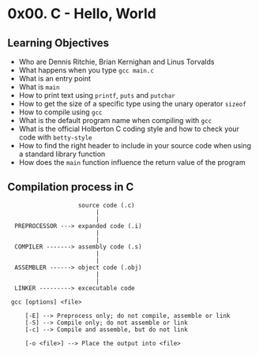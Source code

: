 # 0x00. C - Hello, World

## Learning Objectives

- Who are Dennis Ritchie, Brian Kernighan and Linus Torvalds  
- What happens when you type `gcc main.c`  
- What is an entry point  
- What is `main`  
- How to print text using `printf`, `puts` and `putchar`  
- How to get the size of a specific type using the unary operator `sizeof`  
- How to compile using `gcc`  
- What is the default program name when compiling with `gcc`  
- What is the official Holberton C coding style and how to check your code with `betty-style`  
- How to find the right header to include in your source code when using a standard library function  
- How does the `main` function influence the return value of the program  

## Compilation process in C

```
                    source code (.c)
                         |
                         |
  PREPROCESSOR ---> expanded code (.i)
                         |
                         |
  COMPILER -------> assembly code (.s)
                         |
                         |
  ASSEMBLER ------> object code (.obj)
                         |
                         |
  LINKER ---------> excecutable code
```

```
 gcc [options] <file>

     [-E] --> Preprocess only; do not compile, assemble or link
     [-S] --> Compile only; do not assemble or link  
     [-c] --> Compile and assemble, but do not link

     [-o <file>] --> Place the output into <file>  
```
